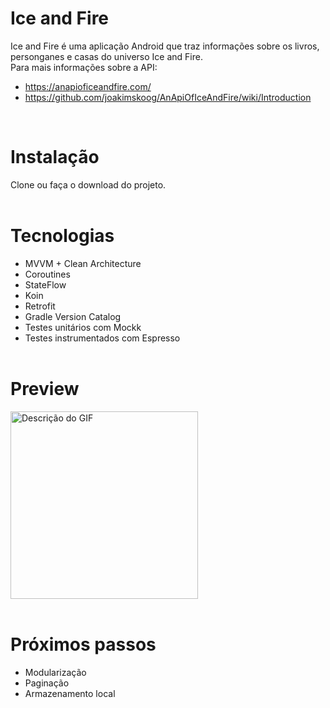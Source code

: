 # Ice and Fire
Ice and Fire é uma aplicação Android que traz informações sobre os livros, personganes e casas do universo Ice and Fire.
<br>
Para mais informações sobre a API: 
- https://anapioficeandfire.com/
- https://github.com/joakimskoog/AnApiOfIceAndFire/wiki/Introduction
<br>

# Instalação
Clone ou faça o download do projeto.
<br><br>

# Tecnologias
- MVVM + Clean Architecture
- Coroutines
- StateFlow
- Koin
- Retrofit
- Gradle Version Catalog
- Testes unitários com Mockk
- Testes instrumentados com Espresso
<br><br>

# Preview
<img src="https://github.com/user-attachments/assets/67d51744-bda0-4f25-a7fa-9bf45530b3c1" width="300" alt="Descrição do GIF">
<br><br>

# Próximos passos
- Modularização
- Paginação
- Armazenamento local

